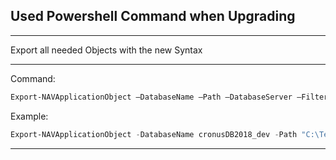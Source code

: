 ## Used Powershell Command when Upgrading

----------

Export all needed Objects with the new Syntax
_____
Command:
```Powershell
Export-NAVApplicationObject –DatabaseName –Path –DatabaseServer –Filter "type=*;Version List=*;ID=*" –ExportToNewSyntax.
```
Example:
```Powershell
Export-NAVApplicationObject -DatabaseName cronusDB2018_dev -Path "C:\Temp\Objects.txt" -DatabaseServer server01 -Filter "type=table|page;ID=50001..50005" -ExportToNewSyntax
```
_____

